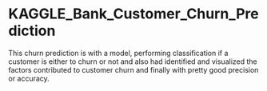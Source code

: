 # KAGGLE_Bank_Customer_Churn_Prediction


This churn prediction is with a model, performing classification if a customer is either to churn or not and also had
identified and visualized the factors contributed to customer churn and finally with pretty good precision or accuracy.
